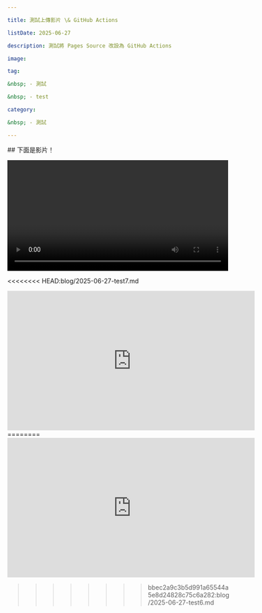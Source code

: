 ```yaml
---

title: 測試上傳影片 \& GitHub Actions

listDate: 2025-06-27

description: 測試將 Pages Source 改設為 GitHub Actions

image:

tag:

&nbsp; - 測試

&nbsp; - test

category:

&nbsp; - 測試

---
```




\## 下面是影片！



<video controls width="500">

&nbsp; <source src="/video/MapleStoryV.mp4" type="video/mp4">

&nbsp; 你的瀏覽器不支援影片播放。

</video>

<<<<<<<< HEAD:blog/2025-06-27-test7.md
<iframe width="560" height="315" src="https://www.youtube.com/embed/2NoF8PHQJqQ?si=Lbmn7t5qa18zQ2q7" title="YouTube video player" frameborder="0" allow="accelerometer; autoplay; clipboard-write; encrypted-media; gyroscope; picture-in-picture; web-share" referrerpolicy="strict-origin-when-cross-origin" allowfullscreen></iframe>
========


<iframe width="560" height="315" src="https://www.youtube.com/embed/2NoF8PHQJqQ?si=Lbmn7t5qa18zQ2q7" title="YouTube video player" frameborder="0" allow="accelerometer; autoplay; clipboard-write; encrypted-media; gyroscope; picture-in-picture; web-share" referrerpolicy="strict-origin-when-cross-origin" allowfullscreen></iframe>



>>>>>>>> bbec2a9c3b5d991a65544a5e8d24828c75c6a282:blog/2025-06-27-test6.md
